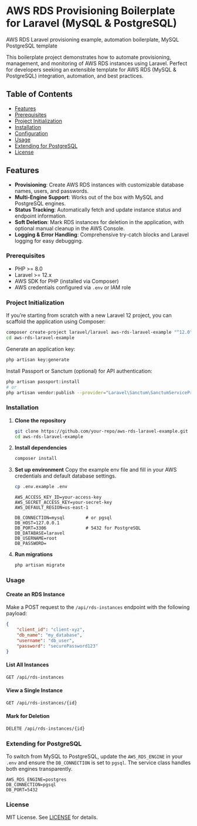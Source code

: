 # AWS RDS Provisioning Boilerplate for Laravel (MySQL & PostgreSQL)

AWS RDS Laravel provisioning example, automation boilerplate, MySQL PostgreSQL template

This boilerplate project demonstrates how to automate provisioning, management, and monitoring of AWS RDS instances using Laravel. Perfect for developers seeking an extensible template for AWS RDS (MySQL & PostgreSQL) integration, automation, and best practices.

## Table of Contents

* [Features](#features)
* [Prerequisites](#prerequisites)
* [Project Initialization](#project-initialization)
* [Installation](#installation)
* [Configuration](#configuration)
* [Usage](#usage)
* [Extending for PostgreSQL](#extending-for-postgresql)
* [License](#license)

## Features

* **Provisioning**: Create AWS RDS instances with customizable database names, users, and passwords.
* **Multi-Engine Support**: Works out of the box with MySQL and PostgreSQL engines.
* **Status Tracking**: Automatically fetch and update instance status and endpoint information.
* **Soft Deletion**: Mark RDS instances for deletion in the application, with optional manual cleanup in the AWS Console.
* **Logging & Error Handling**: Comprehensive try-catch blocks and Laravel logging for easy debugging.

### Prerequisites

* PHP >= 8.0
* Laravel >= 12.x
* AWS SDK for PHP (installed via Composer)
* AWS credentials configured via `.env` or IAM role

### Project Initialization

If you’re starting from scratch with a new Laravel 12 project, you can scaffold the application using Composer:

```bash
composer create-project laravel/laravel aws-rds-laravel-example "^12.0"
cd aws-rds-laravel-example
```

Generate an application key:

```bash
php artisan key:generate
```

Install Passport or Sanctum (optional) for API authentication:

```bash
php artisan passport:install
# or
php artisan vendor:publish --provider="Laravel\Sanctum\SanctumServiceProvider"
```

### Installation

1. **Clone the repository**

   ```bash
   git clone https://github.com/your-repo/aws-rds-laravel-example.git
   cd aws-rds-laravel-example
   ```

2. **Install dependencies**

   ```bash
   composer install
   ```

3. **Set up environment**
   Copy the example env file and fill in your AWS credentials and default database settings.

   ```bash
   cp .env.example .env
   ```

   ```dotenv
   AWS_ACCESS_KEY_ID=your-access-key
   AWS_SECRET_ACCESS_KEY=your-secret-key
   AWS_DEFAULT_REGION=us-east-1

   DB_CONNECTION=mysql        # or pgsql
   DB_HOST=127.0.0.1
   DB_PORT=3306               # 5432 for PostgreSQL
   DB_DATABASE=laravel
   DB_USERNAME=root
   DB_PASSWORD=
   ```

4. **Run migrations**

   ```bash
   php artisan migrate
   ```



### Usage

#### Create an RDS Instance

Make a POST request to the `/api/rds-instances` endpoint with the following payload:

```json
{
    "client_id": "client-xyz",
    "db_name": "my_database",
    "username": "db_user",
    "password": "securePassword123"
}
```

#### List All Instances

```bash
GET /api/rds-instances
```

#### View a Single Instance

```bash
GET /api/rds-instances/{id}
```

#### Mark for Deletion

```bash
DELETE /api/rds-instances/{id}
```

### Extending for PostgreSQL

To switch from MySQL to PostgreSQL, update the `AWS_RDS_ENGINE` in your `.env` and ensure the `DB_CONNECTION` is set to `pgsql`. The service class handles both engines transparently.

```dotenv
AWS_RDS_ENGINE=postgres
DB_CONNECTION=pgsql
DB_PORT=5432
```

### License

MIT License. See [LICENSE](LICENSE) for details.
